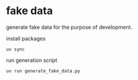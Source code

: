 # fake data 

generate fake data for the purpose of development. 

install packages
```
uv sync
```

run generation script 
```
uv run generate_fake_data.py
```

